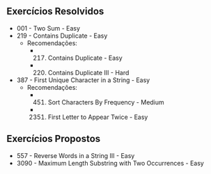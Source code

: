 ## Exercícios Resolvidos

- 001 - Two Sum - Easy
- 219 - Contains Duplicate - Easy
    - Recomendações:
        - 217. Contains Duplicate - Easy
        - 220. Contains Duplicate III - Hard
- 387 - First Unique Character in a String - Easy
    - Recomendações:
        - 451. Sort Characters By Frequency - Medium
        - 2351. First Letter to Appear Twice - Easy

## Exercícios Propostos
- 557 - Reverse Words in a String III - Easy
- 3090 - Maximum Length Substring with Two Occurrences - Easy